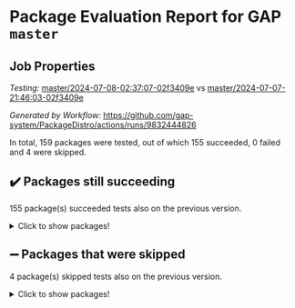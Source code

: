 # Package Evaluation Report for GAP `master`

## Job Properties

*Testing:* [master/2024-07-08-02:37:07-02f3409e](https://github.com/gap-system/PackageDistro/blob/data/reports/master/2024-07-08-02:37:07-02f3409e) vs [master/2024-07-07-21:46:03-02f3409e](https://github.com/gap-system/PackageDistro/blob/data/reports/master/2024-07-07-21:46:03-02f3409e)

*Generated by Workflow:* https://github.com/gap-system/PackageDistro/actions/runs/9832444826

In total, 159 packages were tested, out of which 155 succeeded, 0 failed and 4 were skipped.

## :heavy_check_mark: Packages still succeeding

155 package(s) succeeded tests also on the previous version.
<details><summary>Click to show packages!</summary>

- 4ti2interface 2023.02-04 [(success)](https://github.com/gap-system/PackageDistro/actions/runs/9832444826/job/27141416652)
- ace 5.6.2 [(success)](https://github.com/gap-system/PackageDistro/actions/runs/9832444826/job/27141416792)
- aclib 1.3.2 [(success)](https://github.com/gap-system/PackageDistro/actions/runs/9832444826/job/27141416896)
- agt 0.3.1 [(success)](https://github.com/gap-system/PackageDistro/actions/runs/9832444826/job/27141417025)
- alnuth 3.2.1 [(success)](https://github.com/gap-system/PackageDistro/actions/runs/9832444826/job/27141417135)
- anupq 3.3.0 [(success)](https://github.com/gap-system/PackageDistro/actions/runs/9832444826/job/27141417293)
- atlasrep 2.1.8 [(success)](https://github.com/gap-system/PackageDistro/actions/runs/9832444826/job/27141417437)
- autodoc 2023.06.19 [(success)](https://github.com/gap-system/PackageDistro/actions/runs/9832444826/job/27141417554)
- automata 1.15 [(success)](https://github.com/gap-system/PackageDistro/actions/runs/9832444826/job/27141417663)
- automgrp 1.3.2 [(success)](https://github.com/gap-system/PackageDistro/actions/runs/9832444826/job/27141419376)
- autpgrp 1.11 [(success)](https://github.com/gap-system/PackageDistro/actions/runs/9832444826/job/27141419639)
- cap 2024.07-02 [(success)](https://github.com/gap-system/PackageDistro/actions/runs/9832444826/job/27141419833)
- caratinterface 2.3.6 [(success)](https://github.com/gap-system/PackageDistro/actions/runs/9832444826/job/27141420677)
- cddinterface 2022.11.01 [(success)](https://github.com/gap-system/PackageDistro/actions/runs/9832444826/job/27141420902)
- circle 1.6.6 [(success)](https://github.com/gap-system/PackageDistro/actions/runs/9832444826/job/27141421566)
- classicpres 1.22 [(success)](https://github.com/gap-system/PackageDistro/actions/runs/9832444826/job/27141421698)
- cohomolo 1.6.11 [(success)](https://github.com/gap-system/PackageDistro/actions/runs/9832444826/job/27141421850)
- congruence 1.2.6 [(success)](https://github.com/gap-system/PackageDistro/actions/runs/9832444826/job/27141422000)
- corelg 1.57 [(success)](https://github.com/gap-system/PackageDistro/actions/runs/9832444826/job/27141422147)
- crime 1.6 [(success)](https://github.com/gap-system/PackageDistro/actions/runs/9832444826/job/27141422311)
- crisp 1.4.6 [(success)](https://github.com/gap-system/PackageDistro/actions/runs/9832444826/job/27141422480)
- crypting 0.10.4 [(success)](https://github.com/gap-system/PackageDistro/actions/runs/9832444826/job/27141422623)
- cryst 4.1.27 [(success)](https://github.com/gap-system/PackageDistro/actions/runs/9832444826/job/27141422763)
- crystcat 1.1.10 [(success)](https://github.com/gap-system/PackageDistro/actions/runs/9832444826/job/27141422934)
- ctbllib 1.3.9 [(success)](https://github.com/gap-system/PackageDistro/actions/runs/9832444826/job/27141423076)
- cubefree 1.19 [(success)](https://github.com/gap-system/PackageDistro/actions/runs/9832444826/job/27141423217)
- curlinterface 2.3.2 [(success)](https://github.com/gap-system/PackageDistro/actions/runs/9832444826/job/27141423366)
- cvec 2.8.1 [(success)](https://github.com/gap-system/PackageDistro/actions/runs/9832444826/job/27141423484)
- datastructures 0.3.0 [(success)](https://github.com/gap-system/PackageDistro/actions/runs/9832444826/job/27141423597)
- deepthought 1.0.6 [(success)](https://github.com/gap-system/PackageDistro/actions/runs/9832444826/job/27141423768)
- design 1.8 [(success)](https://github.com/gap-system/PackageDistro/actions/runs/9832444826/job/27141423907)
- difsets 2.3.1 [(success)](https://github.com/gap-system/PackageDistro/actions/runs/9832444826/job/27141424056)
- digraphs 1.7.1 [(success)](https://github.com/gap-system/PackageDistro/actions/runs/9832444826/job/27141424186)
- edim 1.3.8 [(success)](https://github.com/gap-system/PackageDistro/actions/runs/9832444826/job/27141424382)
- example 4.3.4 [(success)](https://github.com/gap-system/PackageDistro/actions/runs/9832444826/job/27141424529)
- examplesforhomalg 2023.10-01 [(success)](https://github.com/gap-system/PackageDistro/actions/runs/9832444826/job/27141424669)
- factint 1.6.3 [(success)](https://github.com/gap-system/PackageDistro/actions/runs/9832444826/job/27141424822)
- ferret 1.0.11 [(success)](https://github.com/gap-system/PackageDistro/actions/runs/9832444826/job/27141424965)
- fga 1.5.0 [(success)](https://github.com/gap-system/PackageDistro/actions/runs/9832444826/job/27141425098)
- fining 1.5.6 [(success)](https://github.com/gap-system/PackageDistro/actions/runs/9832444826/job/27141425236)
- float 1.0.4 [(success)](https://github.com/gap-system/PackageDistro/actions/runs/9832444826/job/27141425383)
- format 1.4.4 [(success)](https://github.com/gap-system/PackageDistro/actions/runs/9832444826/job/27141425533)
- forms 1.2.11 [(success)](https://github.com/gap-system/PackageDistro/actions/runs/9832444826/job/27141425685)
- fplsa 1.2.6 [(success)](https://github.com/gap-system/PackageDistro/actions/runs/9832444826/job/27141425820)
- fr 2.4.13 [(success)](https://github.com/gap-system/PackageDistro/actions/runs/9832444826/job/27141425966)
- francy 2.0.3 [(success)](https://github.com/gap-system/PackageDistro/actions/runs/9832444826/job/27141426109)
- fwtree 1.3 [(success)](https://github.com/gap-system/PackageDistro/actions/runs/9832444826/job/27141426269)
- gapdoc 1.6.7 [(success)](https://github.com/gap-system/PackageDistro/actions/runs/9832444826/job/27141426422)
- gauss 2023.02-04 [(success)](https://github.com/gap-system/PackageDistro/actions/runs/9832444826/job/27141426575)
- gaussforhomalg 2023.11-01 [(success)](https://github.com/gap-system/PackageDistro/actions/runs/9832444826/job/27141426704)
- gbnp 1.0.5 [(success)](https://github.com/gap-system/PackageDistro/actions/runs/9832444826/job/27141426828)
- generalizedmorphismsforcap 2024.04-01 [(success)](https://github.com/gap-system/PackageDistro/actions/runs/9832444826/job/27141426960)
- genss 1.6.8 [(success)](https://github.com/gap-system/PackageDistro/actions/runs/9832444826/job/27141427105)
- gradedmodules 2024.01-01 [(success)](https://github.com/gap-system/PackageDistro/actions/runs/9832444826/job/27141427213)
- gradedringforhomalg 2023.08-01 [(success)](https://github.com/gap-system/PackageDistro/actions/runs/9832444826/job/27141427330)
- grape 4.9.0 [(success)](https://github.com/gap-system/PackageDistro/actions/runs/9832444826/job/27141427467)
- groupoids 1.74 [(success)](https://github.com/gap-system/PackageDistro/actions/runs/9832444826/job/27141427593)
- grpconst 2.6.5 [(success)](https://github.com/gap-system/PackageDistro/actions/runs/9832444826/job/27141427735)
- guarana 0.96.3 [(success)](https://github.com/gap-system/PackageDistro/actions/runs/9832444826/job/27141427896)
- guava 3.19 [(success)](https://github.com/gap-system/PackageDistro/actions/runs/9832444826/job/27141428028)
- hap 1.62 [(success)](https://github.com/gap-system/PackageDistro/actions/runs/9832444826/job/27141428140)
- hapcryst 0.1.15 [(success)](https://github.com/gap-system/PackageDistro/actions/runs/9832444826/job/27141428268)
- hecke 1.5.3 [(success)](https://github.com/gap-system/PackageDistro/actions/runs/9832444826/job/27141428377)
- help 4.0 [(success)](https://github.com/gap-system/PackageDistro/actions/runs/9832444826/job/27141428511)
- homalg 2024.01-01 [(success)](https://github.com/gap-system/PackageDistro/actions/runs/9832444826/job/27141428656)
- homalgtocas 2023.11-01 [(success)](https://github.com/gap-system/PackageDistro/actions/runs/9832444826/job/27141428793)
- idrel 2.47 [(success)](https://github.com/gap-system/PackageDistro/actions/runs/9832444826/job/27141428920)
- images 1.3.2 [(success)](https://github.com/gap-system/PackageDistro/actions/runs/9832444826/job/27141429055)
- intpic 0.3.0 [(success)](https://github.com/gap-system/PackageDistro/actions/runs/9832444826/job/27141429180)
- io 4.8.2 [(success)](https://github.com/gap-system/PackageDistro/actions/runs/9832444826/job/27141429299)
- io_forhomalg 2023.02-04 [(success)](https://github.com/gap-system/PackageDistro/actions/runs/9832444826/job/27141429447)
- irredsol 1.4.4 [(success)](https://github.com/gap-system/PackageDistro/actions/runs/9832444826/job/27141429579)
- json 2.2.1 [(success)](https://github.com/gap-system/PackageDistro/actions/runs/9832444826/job/27141429698)
- jupyterkernel 1.5.1 [(success)](https://github.com/gap-system/PackageDistro/actions/runs/9832444826/job/27141429903)
- jupyterviz 1.5.6 [(success)](https://github.com/gap-system/PackageDistro/actions/runs/9832444826/job/27141430046)
- kan 1.37 [(success)](https://github.com/gap-system/PackageDistro/actions/runs/9832444826/job/27141430183)
- kbmag 1.5.11 [(success)](https://github.com/gap-system/PackageDistro/actions/runs/9832444826/job/27141430297)
- laguna 3.9.7 [(success)](https://github.com/gap-system/PackageDistro/actions/runs/9832444826/job/27141430446)
- liealgdb 2.2.1 [(success)](https://github.com/gap-system/PackageDistro/actions/runs/9832444826/job/27141430579)
- liepring 2.9.1 [(success)](https://github.com/gap-system/PackageDistro/actions/runs/9832444826/job/27141430703)
- liering 2.4.2 [(success)](https://github.com/gap-system/PackageDistro/actions/runs/9832444826/job/27141430850)
- linearalgebraforcap 2024.07-01 [(success)](https://github.com/gap-system/PackageDistro/actions/runs/9832444826/job/27141430994)
- lins 0.9 [(success)](https://github.com/gap-system/PackageDistro/actions/runs/9832444826/job/27141431143)
- localizeringforhomalg 2023.10-01 [(success)](https://github.com/gap-system/PackageDistro/actions/runs/9832444826/job/27141431266)
- loops 3.4.3 [(success)](https://github.com/gap-system/PackageDistro/actions/runs/9832444826/job/27141431427)
- lpres 1.0.3 [(success)](https://github.com/gap-system/PackageDistro/actions/runs/9832444826/job/27141431551)
- majoranaalgebras 1.5.2 [(success)](https://github.com/gap-system/PackageDistro/actions/runs/9832444826/job/27141431690)
- mapclass 1.4.6 [(success)](https://github.com/gap-system/PackageDistro/actions/runs/9832444826/job/27141431795)
- matgrp 0.70 [(success)](https://github.com/gap-system/PackageDistro/actions/runs/9832444826/job/27141431906)
- matricesforhomalg 2024.06-01 [(success)](https://github.com/gap-system/PackageDistro/actions/runs/9832444826/job/27141432022)
- modisom 2.5.4 [(success)](https://github.com/gap-system/PackageDistro/actions/runs/9832444826/job/27141432131)
- modulepresentationsforcap 2024.04-01 [(success)](https://github.com/gap-system/PackageDistro/actions/runs/9832444826/job/27141432247)
- modules 2024.01-01 [(success)](https://github.com/gap-system/PackageDistro/actions/runs/9832444826/job/27141432377)
- monoidalcategories 2024.06-02 [(success)](https://github.com/gap-system/PackageDistro/actions/runs/9832444826/job/27141432547)
- nconvex 2022.09-01 [(success)](https://github.com/gap-system/PackageDistro/actions/runs/9832444826/job/27141432688)
- nilmat 1.4.2 [(success)](https://github.com/gap-system/PackageDistro/actions/runs/9832444826/job/27141432816)
- nock 1.5 [(success)](https://github.com/gap-system/PackageDistro/actions/runs/9832444826/job/27141432946)
- normalizinterface 1.3.6 [(success)](https://github.com/gap-system/PackageDistro/actions/runs/9832444826/job/27141433079)
- nq 2.5.11 [(success)](https://github.com/gap-system/PackageDistro/actions/runs/9832444826/job/27141433205)
- numericalsgps 1.3.1 [(success)](https://github.com/gap-system/PackageDistro/actions/runs/9832444826/job/27141433330)
- openmath 11.5.3 [(success)](https://github.com/gap-system/PackageDistro/actions/runs/9832444826/job/27141433453)
- orb 4.9.0 [(success)](https://github.com/gap-system/PackageDistro/actions/runs/9832444826/job/27141433590)
- packagemanager 1.4.3 [(success)](https://github.com/gap-system/PackageDistro/actions/runs/9832444826/job/27141433728)
- patternclass 2.4.3 [(success)](https://github.com/gap-system/PackageDistro/actions/runs/9832444826/job/27141433871)
- permut 2.0.5 [(success)](https://github.com/gap-system/PackageDistro/actions/runs/9832444826/job/27141433992)
- polenta 1.3.10 [(success)](https://github.com/gap-system/PackageDistro/actions/runs/9832444826/job/27141434098)
- polymaking 0.8.7 [(success)](https://github.com/gap-system/PackageDistro/actions/runs/9832444826/job/27141434197)
- primgrp 3.4.4 [(success)](https://github.com/gap-system/PackageDistro/actions/runs/9832444826/job/27141434335)
- profiling 2.5.4 [(success)](https://github.com/gap-system/PackageDistro/actions/runs/9832444826/job/27141434491)
- qdistrnd 0.9.4 [(success)](https://github.com/gap-system/PackageDistro/actions/runs/9832444826/job/27141434600)
- qpa 1.35 [(success)](https://github.com/gap-system/PackageDistro/actions/runs/9832444826/job/27141434716)
- quagroup 1.8.4 [(success)](https://github.com/gap-system/PackageDistro/actions/runs/9832444826/job/27141434843)
- radiroot 2.9 [(success)](https://github.com/gap-system/PackageDistro/actions/runs/9832444826/job/27141434954)
- rcwa 4.7.1 [(success)](https://github.com/gap-system/PackageDistro/actions/runs/9832444826/job/27141435091)
- rds 1.8 [(success)](https://github.com/gap-system/PackageDistro/actions/runs/9832444826/job/27141435233)
- recog 1.4.2 [(success)](https://github.com/gap-system/PackageDistro/actions/runs/9832444826/job/27141435353)
- repndecomp 1.3.0 [(success)](https://github.com/gap-system/PackageDistro/actions/runs/9832444826/job/27141435495)
- repsn 3.1.2 [(success)](https://github.com/gap-system/PackageDistro/actions/runs/9832444826/job/27141435616)
- resclasses 4.7.3 [(success)](https://github.com/gap-system/PackageDistro/actions/runs/9832444826/job/27141435755)
- ringsforhomalg 2024.06-01 [(success)](https://github.com/gap-system/PackageDistro/actions/runs/9832444826/job/27141435875)
- sco 2023.08-01 [(success)](https://github.com/gap-system/PackageDistro/actions/runs/9832444826/job/27141436014)
- scscp 2.4.3 [(success)](https://github.com/gap-system/PackageDistro/actions/runs/9832444826/job/27141436127)
- semigroups 5.3.7 [(success)](https://github.com/gap-system/PackageDistro/actions/runs/9832444826/job/27141436237)
- sglppow 2.4 [(success)](https://github.com/gap-system/PackageDistro/actions/runs/9832444826/job/27141436358)
- sgpviz 0.999.5 [(success)](https://github.com/gap-system/PackageDistro/actions/runs/9832444826/job/27141436481)
- simpcomp 2.1.14 [(success)](https://github.com/gap-system/PackageDistro/actions/runs/9832444826/job/27141436596)
- singular 2024.06.03 [(success)](https://github.com/gap-system/PackageDistro/actions/runs/9832444826/job/27141436739)
- sl2reps 1.1 [(success)](https://github.com/gap-system/PackageDistro/actions/runs/9832444826/job/27141436887)
- sla 1.5.3 [(success)](https://github.com/gap-system/PackageDistro/actions/runs/9832444826/job/27141437022)
- smallgrp 1.5.4 [(success)](https://github.com/gap-system/PackageDistro/actions/runs/9832444826/job/27141437163)
- smallsemi 0.7.0 [(success)](https://github.com/gap-system/PackageDistro/actions/runs/9832444826/job/27141437312)
- sonata 2.9.6 [(success)](https://github.com/gap-system/PackageDistro/actions/runs/9832444826/job/27141437482)
- sophus 1.27 [(success)](https://github.com/gap-system/PackageDistro/actions/runs/9832444826/job/27141437614)
- sotgrps 1.2 [(success)](https://github.com/gap-system/PackageDistro/actions/runs/9832444826/job/27141437758)
- spinsym 1.5.2 [(success)](https://github.com/gap-system/PackageDistro/actions/runs/9832444826/job/27141437898)
- standardff 1.0 [(success)](https://github.com/gap-system/PackageDistro/actions/runs/9832444826/job/27141438027)
- symbcompcc 1.3.2 [(success)](https://github.com/gap-system/PackageDistro/actions/runs/9832444826/job/27141438206)
- thelma 1.3 [(success)](https://github.com/gap-system/PackageDistro/actions/runs/9832444826/job/27141438378)
- tomlib 1.2.11 [(success)](https://github.com/gap-system/PackageDistro/actions/runs/9832444826/job/27141438577)
- toolsforhomalg 2023.11-01 [(success)](https://github.com/gap-system/PackageDistro/actions/runs/9832444826/job/27141438722)
- toric 1.9.6 [(success)](https://github.com/gap-system/PackageDistro/actions/runs/9832444826/job/27141438893)
- toricvarieties 2022.07.13 [(success)](https://github.com/gap-system/PackageDistro/actions/runs/9832444826/job/27141439059)
- transgrp 3.6.5 [(success)](https://github.com/gap-system/PackageDistro/actions/runs/9832444826/job/27141439203)
- typeset 1.2.2 [(success)](https://github.com/gap-system/PackageDistro/actions/runs/9832444826/job/27141439353)
- ugaly 4.1.3 [(success)](https://github.com/gap-system/PackageDistro/actions/runs/9832444826/job/27141439501)
- unipot 1.6 [(success)](https://github.com/gap-system/PackageDistro/actions/runs/9832444826/job/27141439643)
- unitlib 4.2.0 [(success)](https://github.com/gap-system/PackageDistro/actions/runs/9832444826/job/27141439769)
- utils 0.85 [(success)](https://github.com/gap-system/PackageDistro/actions/runs/9832444826/job/27141439927)
- uuid 0.7 [(success)](https://github.com/gap-system/PackageDistro/actions/runs/9832444826/job/27141440070)
- walrus 0.9991 [(success)](https://github.com/gap-system/PackageDistro/actions/runs/9832444826/job/27141440192)
- wedderga 4.10.5 [(success)](https://github.com/gap-system/PackageDistro/actions/runs/9832444826/job/27141440342)
- xmod 2.92 [(success)](https://github.com/gap-system/PackageDistro/actions/runs/9832444826/job/27141440439)
- xmodalg 1.23 [(success)](https://github.com/gap-system/PackageDistro/actions/runs/9832444826/job/27141440556)
- yangbaxter 0.10.5 [(success)](https://github.com/gap-system/PackageDistro/actions/runs/9832444826/job/27141440734)
- zeromqinterface 0.15 [(success)](https://github.com/gap-system/PackageDistro/actions/runs/9832444826/job/27141441098)
</details>

## :heavy_minus_sign: Packages that were skipped

4 package(s) skipped tests also on the previous version.
<details><summary>Click to show packages!</summary>

- browse 1.8.21 [(skipped)](https://github.com/gap-system/PackageDistro/actions/runs/9832444826/job/27141232719)
- itc 1.5.1 [(skipped)](https://github.com/gap-system/PackageDistro/actions/runs/9832444826/job/27141232719)
- polycyclic 2.16 [(skipped)](https://github.com/gap-system/PackageDistro/actions/runs/9832444826/job/27141232719)
- xgap 4.32 [(skipped)](https://github.com/gap-system/PackageDistro/actions/runs/9832444826/job/27141232719)
</details>

